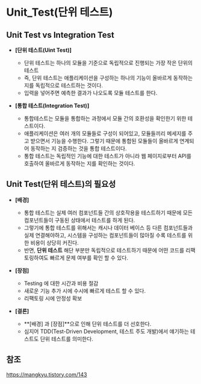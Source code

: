 # Unit_Test(단위 테스트)

## Unit Test vs Integration Test
+ **[단위 테스트(Uint Test)]**
    + 단위 테스트는 하나의 모듈을 기준으로 독립적으로 진행되는 가장 작은 단위의 테스트
    + 즉, 단위 테스트는 애플리케이션을 구성하는 하나의 기능이 올바르게 동작하는지를 독립적으로 테스트하는 것이다.
    + 입력을 넣어주면 예측한 결과가 나오도록 모듈 테스트를 한다.

+ **[통합 테스트(Integration Test)]**
    + 통합테스트는 모듈을 통합하는 과정에서 모듈 간의 호환성을 확인한기 위한 테스트이다.
    + 애플리케이션은 여러 개의 모듈들로 구성이 되어있고, 모듈들끼리 메세지를 주고 받으면서 기능을 수행한다. 그렇기 때문에 통합된 모듈들이 올바르게 연계되어 동작하는 지 검증하는 것을 통합 테스트이다.
    + 통합 테스트는 독립적인 기능에 대한 테스트가 아니라 웹 페이지로부터 API를 호출하여 올바르게 동작하는 지를 확인하는 것이다.

## Unit Test(단위 테스트)의 필요성

+ **[배경]**
    + 통합 테스트는 실제 여러 컴포넌트들 간의 상호작용을 테스트하기 때문에 모든 컴포넌트들이 구동된 상태에서 테스트를 하게 된다.
    + 그렇기에 통합 테스트를 위해서는 캐시나 데이터 베이스 등 다른 컴포넌트들과 실제 연결해야하고, 시스템을 구성하는 컴포넌트들이 많아질 수록 테스트를 위한 비용이 상당히 커진다.
    + 반면, **단위 테스트** 해단 부분만 독립적으로 테스트하기 때문에 어떤 코드를 리팩토링하여도 빠르게 문제 여부를 확인 할 수 있다.

+ **[장점]**
    + Testing 에 대한 시간과 비용 절감
    + 새로운 기능 추가 시에 수시에 빠르게 테스트 할 수 있다.
    + 리팩토링 시에 안정성 확보

+ **[결론]**
    + **[배경] 과 [장점]**으로 인해 단위 테스트를 더 선호한다.
    + 심지어 TDD(Test-Driven Development, 테스트 주도 개발)에서 얘기하는 테스트도 단위 테스트를 의미한다.


## 참조
https://mangkyu.tistory.com/143